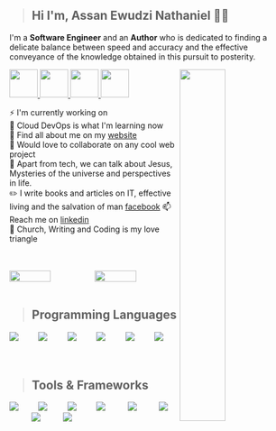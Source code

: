 
<!-- <section width="100%" align="center">
<img   src="https://capsule-render.vercel.app/api?type=waving&text=Hi,%20I%20am%20glad%20you%20you%20are%20here.&fontAlign=50&height=170&fontColor=fdfff5&fontSize=20&descAlign=60&descAlignY=50"/>
</section -->
  > ## Hi I'm, Assan Ewudzi Nathaniel 🐱‍💻
   I'm a **Software Engineer** and an **Author** who is dedicated to finding a delicate balance between speed and accuracy and the effective conveyance of the knowledge obtained in this pursuit to posterity.
   
> <section align="right">
  <a  href="https://www.instagram.com/thepiyushmalhotra/">
  <img height="50" src="https://user-images.githubusercontent.com/41119901/186784511-cc840f49-77f1-4a7b-acc3-0e2b0ec7cdb3.png"/>
  </a>
   <a  href="https://www.instagram.com/thepiyushmalhotra/">
  <img height="50" src="https://user-images.githubusercontent.com/41119901/186783877-91f04242-cfa2-4730-a0db-11e2a5dc0c22.png"/>
  </a>
   <a  href="https://www.instagram.com/thepiyushmalhotra/">
  <img height="50" src="https://user-images.githubusercontent.com/41119901/186784018-6840f8c1-9796-4774-87eb-222b2edb92f0.png"/>
   </a>
   <a  href="https://www.instagram.com/thepiyushmalhotra/">
  <img  height="50" src="https://user-images.githubusercontent.com/41119901/186784033-fd068da2-23cd-47ac-91b8-9d32f75efa62.png"/>
   </a>
</section>



<img align="right" src="https://github-readme-stats.vercel.app/api/top-langs/?username=faddalibrahim&layout=compact&theme=ayu-mirage&hide_border=true&count_private=true&langs_count=10" width="40%"/>

⚡ I'm currently working on [](https://github.com/gdscashesi/ashesi-hackers-league)  
🔭 Cloud DevOps is what I'm learning now  
🌱 Find all about me on my [website](https://pixynate.web.app)  
👯 Would love to collaborate on any cool web project    
💬 Apart from tech, we can talk about Jesus, Mysteries of the universe and perspectives in life.  
✏️ I write books and articles on IT, effective living and the salvation of man [facebook]([https://dev.to/faddalibrahim](https://web.facebook.com/people/Nathaniel-E-Assan/100009019927936/))  
📫 Reach me on [linkedin](https://www.linkedin.com/in/enassan)    
🎉 Church, Writing and Coding is my love triangle

<br />
<br />

<div style="display:flex;justify-content: space-between">
<img src="https://github-readme-streak-stats.herokuapp.com/?user=faddalibrahim&theme=ayu-mirage&hide_border=true" width="49.5%"/>

<img src="https://github-readme-stats.vercel.app/api?username=faddalibrahim&show_icons=true&include_all_commits=true&theme=ayu-mirage&hide_border=true&count_private=true" width="49.5%"/>

</div>  
<br/>

> ## Programming Languages

<img src="https://skillicons.dev/icons?i=js"/>&nbsp;&nbsp;&nbsp;&nbsp;&nbsp;&nbsp;&nbsp;&nbsp;
<img src="https://skillicons.dev/icons?i=ts"/>&nbsp;&nbsp;&nbsp;&nbsp;&nbsp;&nbsp;&nbsp;&nbsp;
<img src="https://skillicons.dev/icons?i=java"/>&nbsp;&nbsp;&nbsp;&nbsp;&nbsp;&nbsp;&nbsp;&nbsp;
<img src="https://skillicons.dev/icons?i=php"/>&nbsp;&nbsp;&nbsp;&nbsp;&nbsp;&nbsp;&nbsp;&nbsp;
<img src="https://skillicons.dev/icons?i=cplusplus"/>&nbsp;&nbsp;&nbsp;&nbsp;&nbsp;&nbsp;&nbsp;&nbsp;
<img src="https://skillicons.dev/icons?i=bash"/>&nbsp;&nbsp;&nbsp;&nbsp;&nbsp;&nbsp;&nbsp;&nbsp;
<br/>
<br/>

> ## Tools & Frameworks

<img src="https://skillicons.dev/icons?i=react"/>&nbsp;&nbsp;&nbsp;&nbsp;&nbsp;&nbsp;&nbsp;&nbsp;
<img src="https://skillicons.dev/icons?i=vue"/>&nbsp;&nbsp;&nbsp;&nbsp;&nbsp;&nbsp;&nbsp;&nbsp;
<img src="https://skillicons.dev/icons?i=nodejs"/>&nbsp;&nbsp;&nbsp;&nbsp;&nbsp;&nbsp;&nbsp;&nbsp;
<img src="https://skillicons.dev/icons?i=git"/>&nbsp;&nbsp;&nbsp;&nbsp;&nbsp;&nbsp;&nbsp;&nbsp;&nbsp;
<img src="https://skillicons.dev/icons?i=googlecloud"/>&nbsp;&nbsp;&nbsp;&nbsp;&nbsp;&nbsp;&nbsp;&nbsp;&nbsp;
<img src="https://skillicons.dev/icons?i=laravel"/>&nbsp;&nbsp;&nbsp;&nbsp;&nbsp;&nbsp;&nbsp;&nbsp;&nbsp;
<img src="https://skillicons.dev/icons?i=postgres"/>&nbsp;&nbsp;&nbsp;&nbsp;&nbsp;&nbsp;&nbsp;&nbsp;&nbsp;
<img src="https://skillicons.dev/icons?i=mysql"/>&nbsp;&nbsp;&nbsp;&nbsp;&nbsp;&nbsp;&nbsp;&nbsp;&nbsp;
<!-- <img src="https://skillicons.dev/icons?i=vim"/>&nbsp;&nbsp;&nbsp;&nbsp;&nbsp;&nbsp;&nbsp;&nbsp;&nbsp; -->



<!-- ![GitHub Activity Graph](https://activity-graph.herokuapp.com/graph?username=faddalibrahim&theme=react-dark) -->



<!--
**enassa/enassa** is a ✨ _special_ ✨ repository because its `README.md` (this file) appears on your GitHub profile.

Here are some ideas to get you started:


- 🔭 I’m currently working on ...
- 🌱 I’m currently learning ...
- 👯 I’m looking to collaborate on ...
- 🤔 I’m looking for help with ...
- 💬 Ask me about ...
- 📫 How to reach me: ...
- 😄 Pronouns: ...
- ⚡ Fun fact: ...
-->



